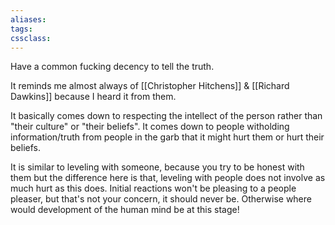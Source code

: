 ```yaml
---
aliases:
tags: 
cssclass:
---
```


Have a common fucking decency to tell the truth.

It reminds me almost always of [[Christopher Hitchens]] & [[Richard Dawkins]] because I heard it from them.

It basically comes down to respecting the intellect of the person rather than "their culture" or "their beliefs".
It comes down to people witholding information/truth from people in the garb that it might hurt them or hurt their beliefs.

It is similar to leveling with someone, because you try to be honest with them but the difference here is that, leveling with people does not involve as much hurt as this does. Initial reactions won't be pleasing to a people pleaser, but that's not your concern, it should never be. Otherwise where would development of the human mind be at this stage!





